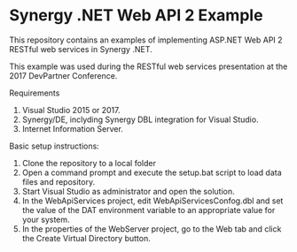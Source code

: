 
# Synergy .NET Web API 2 Example

This repository contains an examples of implementing ASP.NET Web API 2 RESTful
web services in Synergy .NET.

This example was used during the RESTful web services presentation at the 2017
DevPartner Conference.

Requirements

1. Visual Studio 2015 or 2017.
2. Synergy/DE, inclyding Synergy DBL integration for Visual Studio.
3. Internet Information Server.

Basic setup instructions:

1. Clone the repository to a local folder
2. Open a command prompt and execute the setup.bat script to load data files and repository.
3. Start Visual Studio as administrator and open the solution.
4. In the WebApiServices project, edit WebApiServicesConfog.dbl and set the value of the DAT environment variable to an appropriate value for your system.
5. In the properties of the WebServer project, go to the Web tab and click the Create Virtual Directory button.


